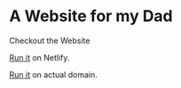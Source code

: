 # A Website for my Dad

Checkout the Website

[Run it](https://sanimart.netlify.app/) on Netlify.

[Run it](https://sanimart.org/) on actual domain.
